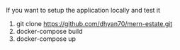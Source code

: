 If you want to setup the application locally and test it
1. git clone https://github.com/dhyan70/mern-estate.git
2. docker-compose build
3. docker-compose up
